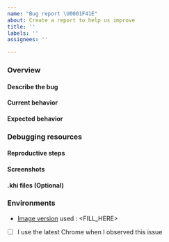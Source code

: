 ```yaml
---
name: "Bug report \U0001F41E"
about: Create a report to help us improve
title: ''
labels: ''
assignees: ''

---
```


### Overview

#### Describe the bug
<!-- A clear and concise description of what the bug is. -->

#### Current behavior
<!-- A clear and concise description of what happens now.-->

#### Expected behavior
<!-- A clear and concise description of what you expected to happen.-->

### Debugging resources

#### Reproductive steps
<!-- 
1. Go to '...'
2. Click on '....'
3. Scroll down to '....'
4. See error
-->

#### Screenshots
<!-- Please add screenshots to help explain your problem if applicable.-->

#### .khi files (Optional)
<!-- If possible, please attach the .khi file.-->

### Environments

* [Image version](https://github.com/GoogleCloudPlatform/khi/pkgs/container/khi) used : <FILL_HERE>
* [ ] I use the latest Chrome when I observed this issue
